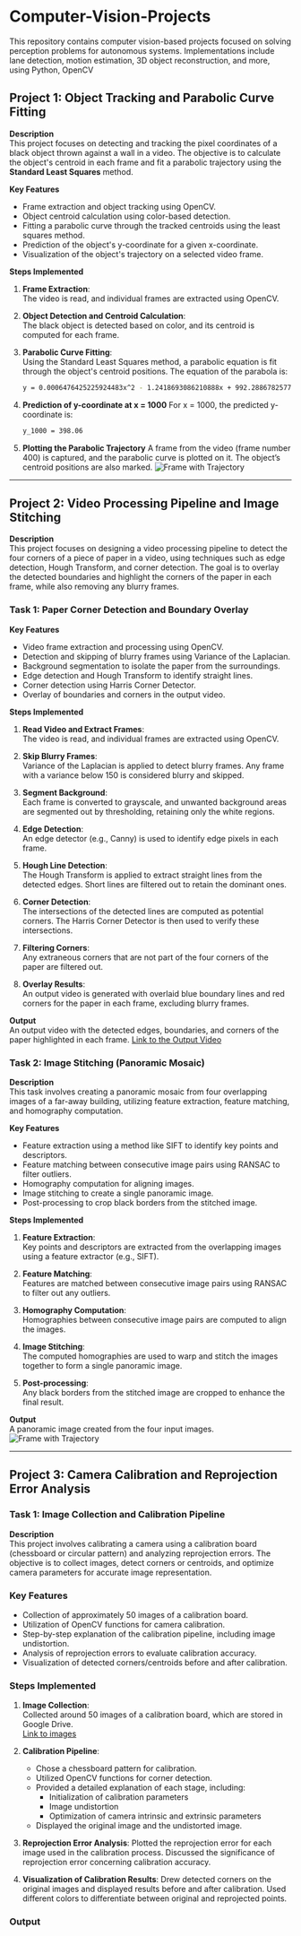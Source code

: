 # Computer-Vision-Projects
This repository contains computer vision-based projects focused on solving perception problems for autonomous systems. Implementations include lane detection, motion estimation, 3D object reconstruction, and more, using Python, OpenCV


## Project 1: Object Tracking and Parabolic Curve Fitting

**Description**  
This project focuses on detecting and tracking the pixel coordinates of a black object thrown against a wall in a video. The objective is to calculate the object's centroid in each frame and fit a parabolic trajectory using the **Standard Least Squares** method.

**Key Features**
- Frame extraction and object tracking using OpenCV.
- Object centroid calculation using color-based detection.
- Fitting a parabolic curve through the tracked centroids using the least squares method.
- Prediction of the object's y-coordinate for a given x-coordinate.
- Visualization of the object's trajectory on a selected video frame.

**Steps Implemented**
1. **Frame Extraction**:  
   The video is read, and individual frames are extracted using OpenCV.
   
2. **Object Detection and Centroid Calculation**:  
   The black object is detected based on color, and its centroid is computed for each frame.
   
3. **Parabolic Curve Fitting**:  
   Using the Standard Least Squares method, a parabolic equation is fit through the object's centroid positions. The equation of the parabola is:
   ```bash
   y = 0.0006476425225924483x^2 - 1.2418693086210888x + 992.2886782577352

4. **Prediction of y-coordinate at x = 1000**
   For x = 1000, the predicted y-coordinate is:
   ```bash
   y_1000 = 398.06
   
5. **Plotting the Parabolic Trajectory**
   A frame from the video (frame number 400) is captured, and the parabolic curve is plotted on it. The object’s centroid positions are also marked.
![Frame with Trajectory](https://raw.githubusercontent.com/nazringr/Computer-Vision-Projects/main/Project%201:%20Object%20Tracking%20and%20Parabolic%20Curve%20Fitting/Frame%20with%20Trajectory.png)


_________

## Project 2: Video Processing Pipeline and Image Stitching

**Description**  
This project focuses on designing a video processing pipeline to detect the four corners of a piece of paper in a video, using techniques such as edge detection, Hough Transform, and corner detection. The goal is to overlay the detected boundaries and highlight the corners of the paper in each frame, while also removing any blurry frames.

### Task 1: Paper Corner Detection and Boundary Overlay

**Key Features**
- Video frame extraction and processing using OpenCV.
- Detection and skipping of blurry frames using Variance of the Laplacian.
- Background segmentation to isolate the paper from the surroundings.
- Edge detection and Hough Transform to identify straight lines.
- Corner detection using Harris Corner Detector.
- Overlay of boundaries and corners in the output video.

**Steps Implemented**
1. **Read Video and Extract Frames**:  
   The video is read, and individual frames are extracted using OpenCV.

2. **Skip Blurry Frames**:  
   Variance of the Laplacian is applied to detect blurry frames. Any frame with a variance below 150 is considered blurry and skipped.

3. **Segment Background**:  
   Each frame is converted to grayscale, and unwanted background areas are segmented out by thresholding, retaining only the white regions.

4. **Edge Detection**:  
   An edge detector (e.g., Canny) is used to identify edge pixels in each frame.

5. **Hough Line Detection**:  
   The Hough Transform is applied to extract straight lines from the detected edges. Short lines are filtered out to retain the dominant ones.

6. **Corner Detection**:  
   The intersections of the detected lines are computed as potential corners. The Harris Corner Detector is then used to verify these intersections.

7. **Filtering Corners**:  
   Any extraneous corners that are not part of the four corners of the paper are filtered out.

8. **Overlay Results**:  
   An output video is generated with overlaid blue boundary lines and red corners for the paper in each frame, excluding blurry frames.

**Output**  
An output video with the detected edges, boundaries, and corners of the paper highlighted in each frame.
[Link to the Output Video](https://drive.google.com/file/d/1kXk8kiJp7Vsdj-XWEdOgZZ8g6iOou2XV/view?usp=sharing)


### Task 2: Image Stitching (Panoramic Mosaic)

**Description**  
This task involves creating a panoramic mosaic from four overlapping images of a far-away building, utilizing feature extraction, feature matching, and homography computation.

**Key Features**
- Feature extraction using a method like SIFT to identify key points and descriptors.
- Feature matching between consecutive image pairs using RANSAC to filter outliers.
- Homography computation for aligning images.
- Image stitching to create a single panoramic image.
- Post-processing to crop black borders from the stitched image.

**Steps Implemented**
1. **Feature Extraction**:  
   Key points and descriptors are extracted from the overlapping images using a feature extractor (e.g., SIFT).

2. **Feature Matching**:  
   Features are matched between consecutive image pairs using RANSAC to filter out any outliers.

3. **Homography Computation**:  
   Homographies between consecutive image pairs are computed to align the images.

4. **Image Stitching**:  
   The computed homographies are used to warp and stitch the images together to form a single panoramic image.

5. **Post-processing**:  
   Any black borders from the stitched image are cropped to enhance the final result.

**Output**  
A panoramic image created from the four input images.
![Frame with Trajectory](https://github.com/nazringr/Computer-Vision-Projects/blob/main/Project%202%3A%20Video%20Processing%20Pipeline%20and%20Image%20Stitching/task2_output.png)
_______

## Project 3: Camera Calibration and Reprojection Error Analysis

### Task 1: Image Collection and Calibration Pipeline

**Description**  
This project involves calibrating a camera using a calibration board (chessboard or circular pattern) and analyzing reprojection errors. The objective is to collect images, detect corners or centroids, and optimize camera parameters for accurate image representation.

### Key Features
- Collection of approximately 50 images of a calibration board.
- Utilization of OpenCV functions for camera calibration.
- Step-by-step explanation of the calibration pipeline, including image undistortion.
- Analysis of reprojection errors to evaluate calibration accuracy.
- Visualization of detected corners/centroids before and after calibration.

### Steps Implemented
1. **Image Collection**:  
   Collected around 50 images of a calibration board, which are stored in Google Drive.  
   [Link to images](https://drive.google.com/drive/folders/194hs49UdUlIuKUsUzio2JRcmzz97ho__?usp=share_link)

2. **Calibration Pipeline**:  
   - Chose a chessboard pattern for calibration.
   - Utilized OpenCV functions for corner detection.
   - Provided a detailed explanation of each stage, including:
     - Initialization of calibration parameters
     - Image undistortion
     - Optimization of camera intrinsic and extrinsic parameters
   - Displayed the original image and the undistorted image.

3. **Reprojection Error Analysis**:
   Plotted the reprojection error for each image used in the calibration process.
   Discussed the significance of reprojection error concerning calibration accuracy.

4. **Visualization of Calibration Results**:
   Drew detected corners on the original images and displayed results before and after calibration.
   Used different colors to differentiate between original and reprojected points.

### Output


